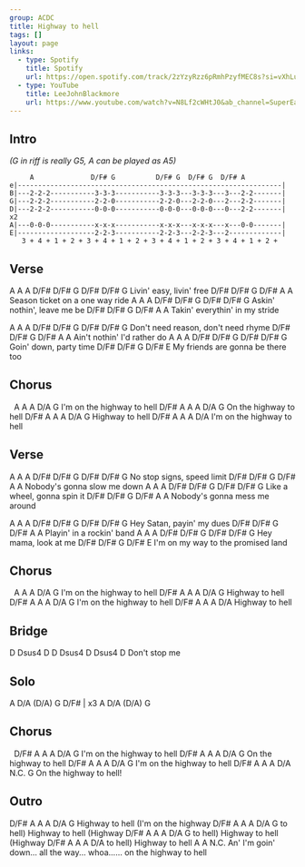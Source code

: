 ```yaml
---
group: ACDC
title: Highway to hell
tags: []
layout: page
links: 
  - type: Spotify
    title: Spotify
    url: https://open.spotify.com/track/2zYzyRzz6pRmhPzyfMEC8s?si=vXhLuVVfTaO7D4xwHtLWTQ
  - type: YouTube
    title: LeeJohnBlackmore
    url: https://www.youtube.com/watch?v=N8Lf2cWHtJ0&ab_channel=SuperEasyGuitar%7CLeeJohnBlackmore
---
```


## Intro

*(G in riff is really G5, A can be played as A5)*

```chordpro
     A              D/F# G          D/F# G  D/F# G  D/F# A
e|-----------------------------------------------------------------|
B|---2-2-2-----------3-3-3-----------3-3-3---3-3-3---3---2-2-------|
G|---2-2-2-----------2-2-0-----------2-2-0---2-2-0---2---2-2-------|
D|---2-2-2-----------0-0-0-----------0-0-0---0-0-0---0---2-2-------| x2
A|---0-0-0-----------x-x-x-----------x-x-x---x-x-x---x---0-0-------|
E|-------------------2-2-3-----------2-2-3---2-2-3---2-------------|
   3 + 4 + 1 + 2 + 3 + 4 + 1 + 2 + 3 + 4 + 1 + 2 + 3 + 4 + 1 + 2 +
```

## Verse

A A A          D/F# D/F# G            D/F# D/F# G
         Livin' easy,         livin' free
D/F# D/F# G    D/F#   A A
     Season ticket on a one way ride
A A A          D/F# D/F# G            D/F# D/F# G
      Askin' nothin',      leave me be
D/F# D/F# G  D/F#  A A
   Takin' everythin' in my stride

A A A               D/F# D/F# G                D/F# D/F# G
      Don't need reason,        don't need rhyme
D/F# D/F# G  D/F#     A A
    Ain't nothin' I'd rather do
A A A         D/F# D/F# G           D/F# D/F# G
      Goin' down,         party time
D/F# D/F# G      D/F#      E
      My friends are gonna be there too

## Chorus

&nbsp;          A   A   A  D/A      G
I'm on the highway to hell
    D/F#   A   A   A  D/A      G
    On the highway to hell
    D/F#   A   A   A  D/A      G
           Highway to hell
    D/F#   A   A   A  D/A
I'm on the highway to hell

## Verse

A A A         D/F# D/F# G           D/F# D/F# G
      No stop signs,      speed limit
D/F# D/F# G     D/F#  A A
       Nobody's gonna slow me down
A A A           D/F# D/F# G              D/F# D/F# G
      Like a wheel,         gonna spin it
D/F# D/F# G    D/F# A A
       Nobody's gonna mess me around
 
A A A         D/F# D/F# G             D/F# D/F# G
      Hey Satan,          payin' my dues
D/F# D/F# G      D/F# A A
           Playin' in a rockin' band
A A A        D/F# D/F# G          D/F# D/F# G
      Hey mama,          look at me
D/F# D/F# G    D/F#     E
   I'm on my way to the promised land

## Chorus

&nbsp;          A   A   A  D/A      G
I'm on the highway to hell
    D/F#   A   A   A  D/A      G
           Highway to hell
    D/F#   A   A   A  D/A      G
I'm on the highway to hell
    D/F#   A   A   A  D/A
           Highway to hell

## Bridge

D  Dsus4  D             D  Dsus4  D  Dsus4  D
            Don't stop me

## Solo

A   D/A  (D/A)    G  D/F# | x3
A   D/A  (D/A)    G

## Chorus

&nbsp;   D/F#   A   A   A  D/A      G
I'm on the highway to hell
    D/F#   A   A   A  D/A      G
    On the highway to hell
    D/F#   A   A   A  D/A      G
I'm on the highway to hell
    D/F#   A   A   A  D/A N.C. G
    On the highway to          hell!

## Outro

D/F#     A   A   A  D/A              G
         Highway to hell (I'm on the highway
D/F#     A   A   A  D/A   G
to hell) Highway to hell (Highway
D/F#     A   A   A  D/A   G
to hell) Highway to hell (Highway
D/F#     A   A   A  D/A
to hell) Highway to hell
                                         A                            A N.C.
An' I'm goin' down... all the way... whoa...... on the highway to hell
